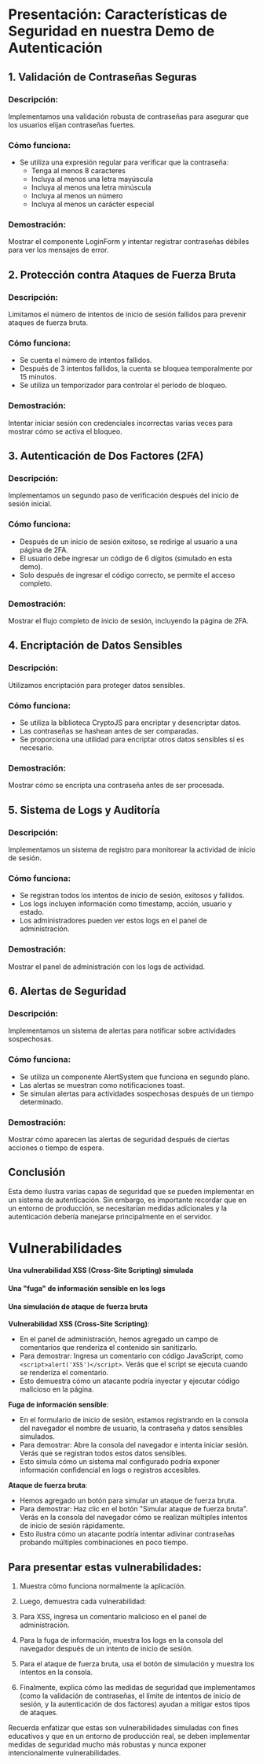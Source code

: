 # Presentación: Características de Seguridad en nuestra Demo de Autenticación

## 1. Validación de Contraseñas Seguras

### Descripción:
Implementamos una validación robusta de contraseñas para asegurar que los usuarios elijan contraseñas fuertes.

### Cómo funciona:
- Se utiliza una expresión regular para verificar que la contraseña:
  - Tenga al menos 8 caracteres
  - Incluya al menos una letra mayúscula
  - Incluya al menos una letra minúscula
  - Incluya al menos un número
  - Incluya al menos un carácter especial

### Demostración:
Mostrar el componente LoginForm y intentar registrar contraseñas débiles para ver los mensajes de error.

## 2. Protección contra Ataques de Fuerza Bruta

### Descripción:
Limitamos el número de intentos de inicio de sesión fallidos para prevenir ataques de fuerza bruta.

### Cómo funciona:
- Se cuenta el número de intentos fallidos.
- Después de 3 intentos fallidos, la cuenta se bloquea temporalmente por 15 minutos.
- Se utiliza un temporizador para controlar el período de bloqueo.

### Demostración:
Intentar iniciar sesión con credenciales incorrectas varias veces para mostrar cómo se activa el bloqueo.

## 3. Autenticación de Dos Factores (2FA)

### Descripción:
Implementamos un segundo paso de verificación después del inicio de sesión inicial.

### Cómo funciona:
- Después de un inicio de sesión exitoso, se redirige al usuario a una página de 2FA.
- El usuario debe ingresar un código de 6 dígitos (simulado en esta demo).
- Solo después de ingresar el código correcto, se permite el acceso completo.

### Demostración:
Mostrar el flujo completo de inicio de sesión, incluyendo la página de 2FA.

## 4. Encriptación de Datos Sensibles

### Descripción:
Utilizamos encriptación para proteger datos sensibles.

### Cómo funciona:
- Se utiliza la biblioteca CryptoJS para encriptar y desencriptar datos.
- Las contraseñas se hashean antes de ser comparadas.
- Se proporciona una utilidad para encriptar otros datos sensibles si es necesario.

### Demostración:
Mostrar cómo se encripta una contraseña antes de ser procesada.

## 5. Sistema de Logs y Auditoría

### Descripción:
Implementamos un sistema de registro para monitorear la actividad de inicio de sesión.

### Cómo funciona:
- Se registran todos los intentos de inicio de sesión, exitosos y fallidos.
- Los logs incluyen información como timestamp, acción, usuario y estado.
- Los administradores pueden ver estos logs en el panel de administración.

### Demostración:
Mostrar el panel de administración con los logs de actividad.

## 6. Alertas de Seguridad

### Descripción:
Implementamos un sistema de alertas para notificar sobre actividades sospechosas.

### Cómo funciona:
- Se utiliza un componente AlertSystem que funciona en segundo plano.
- Las alertas se muestran como notificaciones toast.
- Se simulan alertas para actividades sospechosas después de un tiempo determinado.

### Demostración:
Mostrar cómo aparecen las alertas de seguridad después de ciertas acciones o tiempo de espera.

## Conclusión

Esta demo ilustra varias capas de seguridad que se pueden implementar en un sistema de autenticación. Sin embargo, es importante recordar que en un entorno de producción, se necesitarían medidas adicionales y la autenticación debería manejarse principalmente en el servidor.


# Vulnerabilidades

#### Una vulnerabilidad XSS (Cross-Site Scripting) simulada
#### Una "fuga" de información sensible en los logs
#### Una simulación de ataque de fuerza bruta


**Vulnerabilidad XSS (Cross-Site Scripting)**:

- En el panel de administración, hemos agregado un campo de comentarios que renderiza el contenido sin sanitizarlo.
- Para demostrar: Ingresa un comentario con código JavaScript, como `<script>alert('XSS')</script>`. Verás que el script se ejecuta cuando se renderiza el comentario.
- Esto demuestra cómo un atacante podría inyectar y ejecutar código malicioso en la página.



**Fuga de información sensible**:

- En el formulario de inicio de sesión, estamos registrando en la consola del navegador el nombre de usuario, la contraseña y datos sensibles simulados.
- Para demostrar: Abre la consola del navegador e intenta iniciar sesión. Verás que se registran todos estos datos sensibles.
- Esto simula cómo un sistema mal configurado podría exponer información confidencial en logs o registros accesibles.



**Ataque de fuerza bruta**:

- Hemos agregado un botón para simular un ataque de fuerza bruta.
- Para demostrar: Haz clic en el botón "Simular ataque de fuerza bruta". Verás en la consola del navegador cómo se realizan múltiples intentos de inicio de sesión rápidamente.
- Esto ilustra cómo un atacante podría intentar adivinar contraseñas probando múltiples combinaciones en poco tiempo.

## Para presentar estas vulnerabilidades:

1. Muestra cómo funciona normalmente la aplicación.
2. Luego, demuestra cada vulnerabilidad:

1. Para XSS, ingresa un comentario malicioso en el panel de administración.
2. Para la fuga de información, muestra los logs en la consola del navegador después de un intento de inicio de sesión.
3. Para el ataque de fuerza bruta, usa el botón de simulación y muestra los intentos en la consola.



3. Finalmente, explica cómo las medidas de seguridad que implementamos (como la validación de contraseñas, el límite de intentos de inicio de sesión, y la autenticación de dos factores) ayudan a mitigar estos tipos de ataques.


Recuerda enfatizar que estas son vulnerabilidades simuladas con fines educativos y que en un entorno de producción real, se deben implementar medidas de seguridad mucho más robustas y nunca exponer intencionalmente vulnerabilidades.